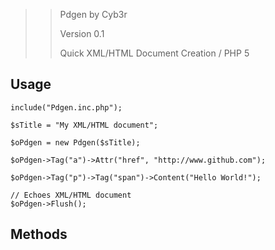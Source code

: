 >> Pdgen by Cyb3r
>>
>> Version 0.1
>>
>> Quick XML/HTML Document Creation / PHP 5

## Usage

    include("Pdgen.inc.php");
	
	$sTitle = "My XML/HTML document";
	
	$oPdgen = new Pdgen($sTitle);
	
	$oPdgen->Tag("a")->Attr("href", "http://www.github.com");
	
	$oPdgen->Tag("p")->Tag("span")->Content("Hello World!");
	
	// Echoes XML/HTML document
	$oPdgen->Flush();
	
## Methods